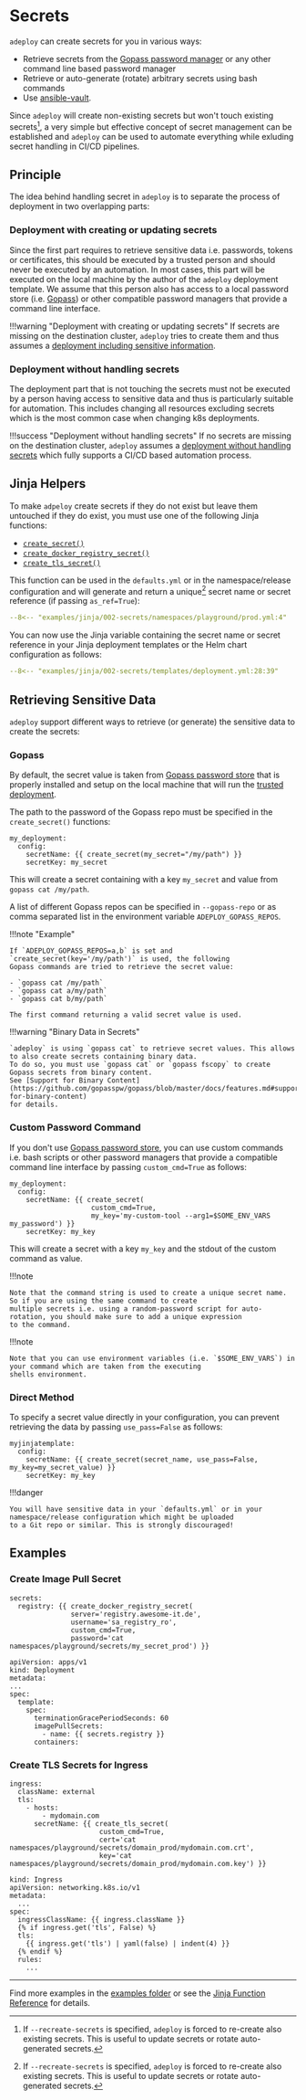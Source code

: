 # Secrets

<!-- --8<-- [start:summary] -->
`adeploy` can create secrets for you in various ways:

* Retrieve secrets from the [Gopass password manager](https://www.gopass.pw/) or any other command line based password manager
* Retrieve or auto-generate (rotate) arbitrary secrets using bash commands
* Use [ansible-vault](https://docs.ansible.com/ansible/latest/vault_guide/index.html).

Since `adeploy` will create non-existing secrets but won't touch existing secrets[^1], a very simple but effective concept
of secret management can be established and `adeploy` can be used to automate everything while exluding secret handling 
in CI/CD pipelines.

[^1]: 
    If `--recreate-secrets` is specified, `adeploy` is forced to re-create also existing secrets. This is useful to 
    update secrets or rotate auto-generated secrets. 

<!-- --8<-- [end:summary] -->

## Principle

The idea behind handling secret in `adeploy` is to separate the process of deployment in two overlapping parts:

### Deployment with creating or updating secrets

Since the first part requires to retrieve sensitive data i.e. passwords, tokens or certificates, this should be executed
by a trusted person and should never be executed by an automation. In most cases, this part will be executed on the local
machine by the author of the `adeploy` deployment template. We assume that this person also has access to a local password
store (i.e. [Gopass](https://www.gopass.pw/)) or other compatible password managers that provide a command line interface.

!!!warning "Deployment with creating or updating secrets"
    If secrets are missing on the destination cluster, `adeploy` tries to create them and thus assumes a 
    [deployment including sensitive information](#deployment-with-creating-or-updating-secrets).

### Deployment without handling secrets

The deployment part that is not touching the secrets must not be executed by a person having access to sensitive data 
and thus is particularly suitable for automation. This includes changing all resources excluding secrets which is the
most common case when changing k8s deployments.

!!!success "Deployment without handling secrets"
    If no secrets are missing on the destination cluster, `adeploy` assumes a 
    [deployment without handling secrets](#deployment-without-handling-secrets) which fully supports a CI/CD based
    automation process.

## Jinja Helpers <!-- md:provider Jinja --><!-- md:provider Helm -->

To make `adpeloy` create secrets if they do not exist but leave them untouched if they do exist, you must use one of the
following Jinja functions:

* [`create_secret()`](functions.md#create_secret)
* [`create_docker_registry_secret()`](functions.md#create_docker_registry_secret)
* [`create_tls_secret()`](functions.md#create_tls_secret)

This function can be used in the `defaults.yml` or in the namespace/release configuration and will generate and return a 
unique[^1] secret name or secret reference (if passing `as_ref=True`):

[^1]: Based on non-sensitiv secret information like Gopass path, name the bash command used to generate the secret value.

```{.yaml title="playground/secrets/prod.yml"}
--8<-- "examples/jinja/002-secrets/namespaces/playground/prod.yml:4"
```

You can now use the Jinja variable containing the secret name or secret reference in your Jinja deployment templates or 
the Helm chart configuration as follows:

```{.yaml title="templates/deployment.yml" hl_lines="3-4 10-12"}
--8<-- "examples/jinja/002-secrets/templates/deployment.yml:28:39"
```

## Retrieving Sensitive Data

`adeploy` support different ways to retrieve (or generate) the sensitive data to create the secrets:

### Gopass

By default, the secret value is taken from [Gopass password store](https://www.gopass.pw/) that is properly installed
and setup on the local machine that will run the [trusted deployment](#deployment-with-creating-or-updating-secrets). 

The path to the password of the Gopass repo must be specified in the `create_secret()` functions:

```{.jinja}
my_deployment:
  config:
    secretName: {{ create_secret(my_secret="/my/path") }}
    secretKey: my_secret
```

This will create a secret containing with a key `my_secret` and value from `gopass cat /my/path`.

A list of different Gopass repos can be specified in `--gopass-repo` or as comma separated list in the environment 
variable `ADEPLOY_GOPASS_REPOS`. 

!!!note "Example"

    If `ADEPLOY_GOPASS_REPOS=a,b` is set and `create_secret(key='/my/path')` is used, the following 
    Gopass commands are tried to retrieve the secret value:
    
    - `gopass cat /my/path`
    - `gopass cat a/my/path` 
    - `gopass cat b/my/path`
    
    The first command returning a valid secret value is used.

!!!warning "Binary Data in Secrets"

    `adeploy` is using `gopass cat` to retrieve secret values. This allows to also create secrets containing binary data.
    To do so, you must use `gopass cat` or `gopass fscopy` to create Gopass secrets from binary content.
    See [Support for Binary Content](https://github.com/gopasspw/gopass/blob/master/docs/features.md#support-for-binary-content)
    for details.

### Custom Password Command

If you don't use [Gopass password store](https://www.gopass.pw/), you can use custom commands i.e. bash scripts or 
other password managers that provide a compatible command line interface by passing `custom_cmd=True` as follows:

```{.jinja}
my_deployment:
  config:
    secretName: {{ create_secret(
                    custom_cmd=True, 
                    my_key='my-custom-tool --arg1=$SOME_ENV_VARS my_password') }}
    secretKey: my_key
```

This will create a secret with a key `my_key` and the stdout of the custom command as value. 

!!!note

    Note that the command string is used to create a unique secret name. So if you are using the same command to create 
    multiple secrets i.e. using a random-password script for auto-rotation, you should make sure to add a unique expression
    to the command.

!!!note

    Note that you can use environment variables (i.e. `$SOME_ENV_VARS`) in your command which are taken from the executing
    shells environment.

### Direct Method

To specify a secret value directly in your configuration, you can prevent retrieving the data by passing `use_pass=False` 
as follows:

```{.jinja}
myjinjatemplate:
  config:
    secretName: {{ create_secret(secret_name, use_pass=False, my_key=my_secret_value) }}
    secretKey: my_key
```

!!!danger

    You will have sensitive data in your `defaults.yml` or in your namespace/release configuration which might be uploaded
    to a Git repo or similar. This is strongly discouraged!

## Examples

### Create Image Pull Secret

```{.jinja title="namespaces/playground/prod.yml"}
secrets:
  registry: {{ create_docker_registry_secret(
               server='registry.awesome-it.de',
               username='sa_registry_ro',
               custom_cmd=True,
               password='cat namespaces/playground/secrets/my_secret_prod') }}
```

```{.jinja title="templates/deployment.yml" hl_lines="9-10"}
apiVersion: apps/v1
kind: Deployment
metadata:
...
spec:
  template:
    spec:
      terminationGracePeriodSeconds: 60
      imagePullSecrets:
        - name: {{ secrets.registry }}
      containers:
```

### Create TLS Secrets for Ingress

```{.jinja title="namespaces/playground/prod.yml"}
ingress:
  className: external
  tls:
    - hosts:
        - mydomain.com
      secretName: {{ create_tls_secret(
                      custom_cmd=True,
                      cert='cat namespaces/playground/secrets/domain_prod/mydomain.com.crt',
                      key='cat namespaces/playground/secrets/domain_prod/mydomain.com.key') }}
```

```{.jinja title="templates/ingress.yml" hl_lines="8-9"}
kind: Ingress
apiVersion: networking.k8s.io/v1
metadata:
  ...
spec:
  ingressClassName: {{ ingress.className }}
  {% if ingress.get('tls', False) %}
  tls:
    {{ ingress.get('tls') | yaml(false) | indent(4) }}
  {% endif %}
  rules:
    ...
```

---

Find more examples in the [examples folder](https://github.com/awesome-it/adeploy/tree/master/examples) or see
the [Jinja Function Reference](functions.md#create_secret) for details.